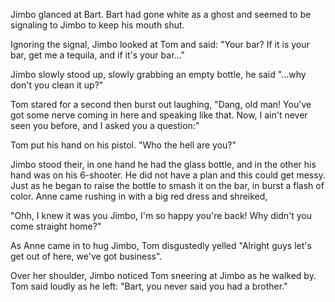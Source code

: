 Jimbo glanced at Bart. Bart had gone white as a ghost and seemed to be signaling to Jimbo to keep his mouth shut. 

Ignoring the signal, Jimbo looked at Tom and said: "Your bar? If it is your bar, get me a tequila, and if it's your bar..." 

Jimbo slowly stood up, slowly grabbing an empty bottle, he said "...why don't you clean it up?"

Tom stared for a second then burst out laughing, "Dang, old man! You've got some nerve coming in here and speaking like that. Now, I ain't never seen you before, and I asked you a question:" 

Tom put his hand on his pistol. "Who the hell are you?"

Jimbo stood their, in one hand he had the glass bottle, and in the other his hand was on his 6-shooter. He did not have a plan and this could get messy. Just as he began to raise the bottle to smash it on the bar, in burst a flash of color. Anne came rushing in with a big red dress and shreiked,

"Ohh, I knew it was you Jimbo, I'm so happy you're back! Why didn't you come straight home?"

As Anne came in to hug Jimbo, Tom disgustedly yelled "Alright guys let's get out of here, we've got business".

Over her shoulder, Jimbo noticed Tom sneering at Jimbo as he walked by. Tom said loudly as he left: "Bart, you never said you had a brother."